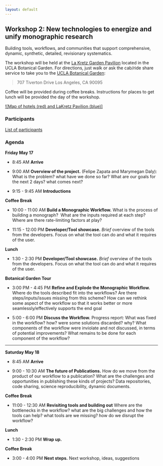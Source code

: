 ```yaml
---
layout: default
---
```


## Workshop 2: New technologies to energize and unify monographic research

Building tools, workflows, and communities that support comprehensive, dynamic, synthetic, detailed, revisionary systematics.

The workshop will be held at the [La Kretz Garden Pavilion](https://www.botgard.ucla.edu/venue-reservations/) located in the UCLA Botanical Garden. For directions, just walk or ask the cab/ride share service to take you to the [UCLA Botanical Garden](https://www.botgard.ucla.edu):

> 707 Tiverton Drive
> Los Angeles, CA 90095

Coffee will be provided during coffee breaks. Instructions for places to get lunch will be provided the day of the workshop.

[![Map of hotels (red) and LaKretz Pavilion (blue)]](./Map_locations.png)

### Participants

[List of participants](./participants.md)

### Agenda

**Friday May 17**

- 8:45 AM **Arrive**

- 9:00 AM **Overview of the project.** (Felipe Zapata and Marymegan Daly): What is the problem? what have we done so far? What are our goals for the next 2 days? what comes next?

- 9:15 - 9:45 AM **Introductions**

**Coffee Break**

- 10:00 - 11:00 AM **Build a Monographic Workflow.** What is the process of building a monograph?  What are the inputs required at each step?  Where are there rate-limiting factors at play?

- 11:15 - 12:00 PM **Developer/Tool showcase.** _Brief_ overview of the tools from the developers. Focus on what the tool can do and what it requires of the user.

**Lunch**

- 1:30 - 2:30 PM **Developer/Tool showcase.** _Brief_ overview of the tools from the developers. Focus on what the tool can do and what it requires of the user.

**Botanical Garden Tour**

- 3:00 PM - 4:45 PM **Refine and Explode the Monographic Workflow.** Where do the tools described fit into the workflows? Are there steps/inputs/issues missing from this scheme? How can we rethink some aspect of the workflow so that it works better or more seamlessly/effectively supports the end goal

- 5:00 - 6:00 PM **Discuss the Workflow.** Progress report: What was fixed in the workflow? how? were some solutions discarded? why? What components of the workflow were inviolate and not discussed, in terms of potential improvements? What remains to be done for each component of the workflow?

---

**Saturday May 18**

- 8:45 AM **Arrive**

- 9:00 - 10:30 AM **The future of Publications.** How do we move from the product of our workflow to a publication? What are the challenges and opportunities in publishing these kinds of projects? Data repositories, code sharing, science reproducibility, dynamic documents.

**Coffee Break**

- 11:00 - 12:30 AM **Revisiting tools and building out** Where are the bottlenecks in the workflow? what are the big challenges and how the tools can help? what tools are we missing? how do we disrupt the workflow?

**Lunch**

- 1:30 - 2:30 PM **Wrap up.** 

**Coffee Break**

- 3:00 - 4:00 PM **Next steps.** Next workshop, ideas, suggestions
